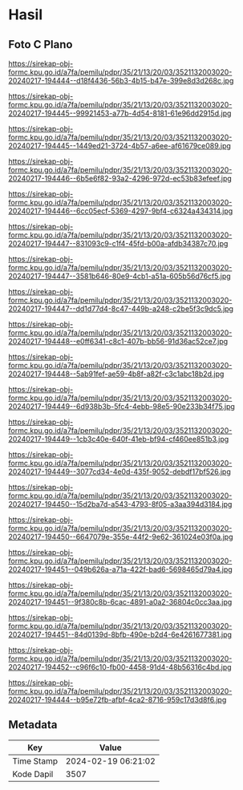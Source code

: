 # Hasil

## Foto C Plano

https://sirekap-obj-formc.kpu.go.id/a7fa/pemilu/pdpr/35/21/13/20/03/3521132003020-20240217-194444--d18f4436-56b3-4b15-b47e-399e8d3d268c.jpg

https://sirekap-obj-formc.kpu.go.id/a7fa/pemilu/pdpr/35/21/13/20/03/3521132003020-20240217-194445--99921453-a77b-4d54-8181-61e96dd2915d.jpg

https://sirekap-obj-formc.kpu.go.id/a7fa/pemilu/pdpr/35/21/13/20/03/3521132003020-20240217-194445--1449ed21-3724-4b57-a6ee-af61679ce089.jpg

https://sirekap-obj-formc.kpu.go.id/a7fa/pemilu/pdpr/35/21/13/20/03/3521132003020-20240217-194446--6b5e6f82-93a2-4296-972d-ec53b83efeef.jpg

https://sirekap-obj-formc.kpu.go.id/a7fa/pemilu/pdpr/35/21/13/20/03/3521132003020-20240217-194446--6cc05ecf-5369-4297-9bf4-c6324a434314.jpg

https://sirekap-obj-formc.kpu.go.id/a7fa/pemilu/pdpr/35/21/13/20/03/3521132003020-20240217-194447--831093c9-c1f4-45fd-b00a-afdb34387c70.jpg

https://sirekap-obj-formc.kpu.go.id/a7fa/pemilu/pdpr/35/21/13/20/03/3521132003020-20240217-194447--3581b646-80e9-4cb1-a51a-605b56d76cf5.jpg

https://sirekap-obj-formc.kpu.go.id/a7fa/pemilu/pdpr/35/21/13/20/03/3521132003020-20240217-194447--dd1d77d4-8c47-449b-a248-c2be5f3c9dc5.jpg

https://sirekap-obj-formc.kpu.go.id/a7fa/pemilu/pdpr/35/21/13/20/03/3521132003020-20240217-194448--e0ff6341-c8c1-407b-bb56-91d36ac52ce7.jpg

https://sirekap-obj-formc.kpu.go.id/a7fa/pemilu/pdpr/35/21/13/20/03/3521132003020-20240217-194448--5ab91fef-ae59-4b8f-a82f-c3c1abc18b2d.jpg

https://sirekap-obj-formc.kpu.go.id/a7fa/pemilu/pdpr/35/21/13/20/03/3521132003020-20240217-194449--6d938b3b-5fc4-4ebb-98e5-90e233b34f75.jpg

https://sirekap-obj-formc.kpu.go.id/a7fa/pemilu/pdpr/35/21/13/20/03/3521132003020-20240217-194449--1cb3c40e-640f-41eb-bf94-cf460ee851b3.jpg

https://sirekap-obj-formc.kpu.go.id/a7fa/pemilu/pdpr/35/21/13/20/03/3521132003020-20240217-194449--3077cd34-4e0d-435f-9052-debdf17bf526.jpg

https://sirekap-obj-formc.kpu.go.id/a7fa/pemilu/pdpr/35/21/13/20/03/3521132003020-20240217-194450--15d2ba7d-a543-4793-8f05-a3aa394d3184.jpg

https://sirekap-obj-formc.kpu.go.id/a7fa/pemilu/pdpr/35/21/13/20/03/3521132003020-20240217-194450--6647079e-355e-44f2-9e62-361024e03f0a.jpg

https://sirekap-obj-formc.kpu.go.id/a7fa/pemilu/pdpr/35/21/13/20/03/3521132003020-20240217-194451--049b626a-a71a-422f-bad6-5698465d79a4.jpg

https://sirekap-obj-formc.kpu.go.id/a7fa/pemilu/pdpr/35/21/13/20/03/3521132003020-20240217-194451--9f380c8b-6cac-4891-a0a2-36804c0cc3aa.jpg

https://sirekap-obj-formc.kpu.go.id/a7fa/pemilu/pdpr/35/21/13/20/03/3521132003020-20240217-194451--84d0139d-8bfb-490e-b2d4-6e4261677381.jpg

https://sirekap-obj-formc.kpu.go.id/a7fa/pemilu/pdpr/35/21/13/20/03/3521132003020-20240217-194452--c96f6c10-fb00-4458-91d4-48b56316c4bd.jpg

https://sirekap-obj-formc.kpu.go.id/a7fa/pemilu/pdpr/35/21/13/20/03/3521132003020-20240217-194444--b95e72fb-afbf-4ca2-8716-959c17d3d8f6.jpg


## Metadata

| Key        | Value               |
| ---------- | ------------------- |
| Time Stamp | 2024-02-19 06:21:02 |
| Kode Dapil | 3507                |



